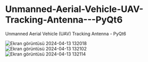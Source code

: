 # Unmanned-Aerial-Vehicle-UAV-Tracking-Antenna---PyQt6
Unmanned Aerial Vehicle (UAV) Tracking Antenna - PyQt6


![Ekran görüntüsü 2024-04-13 132018](https://github.com/kutay-oksuzz/Unmanned-Aerial-Vehicle-UAV-Tracking-Antenna---PyQt6/assets/113855499/5abe6ce3-c9cc-4852-a100-14cbd9e2c7b2)
![Ekran görüntüsü 2024-04-13 132102](https://github.com/kutay-oksuzz/Unmanned-Aerial-Vehicle-UAV-Tracking-Antenna---PyQt6/assets/113855499/c75b0c63-10df-4957-9b42-046f81bb1a6a)
![Ekran görüntüsü 2024-04-13 132114](https://github.com/kutay-oksuzz/Unmanned-Aerial-Vehicle-UAV-Tracking-Antenna---PyQt6/assets/113855499/1d17d0c8-2d21-475c-a2be-59315f5f889d)

